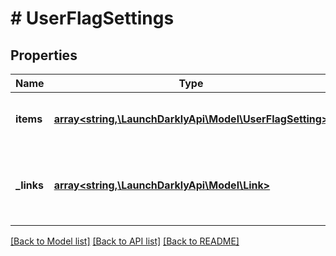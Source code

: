 # # UserFlagSettings

## Properties

Name | Type | Description | Notes
------------ | ------------- | ------------- | -------------
**items** | [**array<string,\LaunchDarklyApi\Model\UserFlagSetting>**](UserFlagSetting.md) | An array of flag settings for the user |
**_links** | [**array<string,\LaunchDarklyApi\Model\Link>**](Link.md) | The location and content type of related resources |

[[Back to Model list]](../../README.md#models) [[Back to API list]](../../README.md#endpoints) [[Back to README]](../../README.md)

